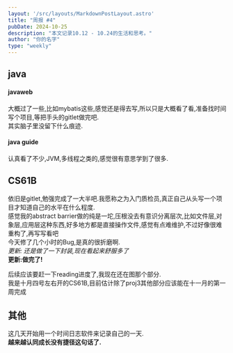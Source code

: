 ```yaml
---
layout: '/src/layouts/MarkdownPostLayout.astro'  
title: "周报 #4"  
pubDate: 2024-10-25  
description: "本文记录10.12 - 10.24的生活和思考。"  
author: "你的名字"  
type: "weekly"  
---
```

## java  
#### javaweb  
大概过了一些,比如mybatis这些,感觉还是得去写,所以只是大概看了看,准备找时间写个项目,等把手头的gitlet做完吧.  
其实脑子里没留下什么痕迹.  
#### java guide  
认真看了不少,JVM,多线程之类的,感觉很有意思学到了很多.  

## CS61B  
依旧是gitlet,勉强完成了一大半吧.我愿称之为入门质检员,真正自己从头写一个项目才知道自己的水平在什么程度.  
感觉我的abstract barrier做的纯是一坨,压根没去有意识分离层次,比如文件层,对象层,应用层这种东西,好多地方都是直接操作文件,感觉有点难维护,不过好像很难重构了,再写写看吧  
今天修了几个小时的Bug,是真的很折磨啊.  
*更新: 还是做了一下封装,现在看起来舒服多了*  
**更新:做完了!**  

后续应该要赶一下reading进度了,我现在还在图那个部分.  
我是十月四号左右开的CS61B,目前估计除了proj3其他部分应该能在十一月的第一周完成  

## 其他  
这几天开始用一个时间日志软件来记录自己的一天.  
**越来越认同成长没有捷径这句话了.**  
